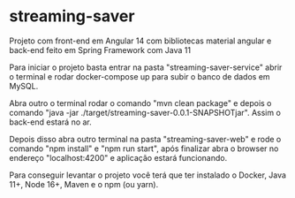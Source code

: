 # streaming-saver

Projeto com front-end em Angular 14 com bibliotecas material angular e back-end feito em Spring Framework com Java 11

Para iniciar o projeto basta entrar na pasta "streaming-saver-service" abrir o terminal e rodar docker-compose up para subir o banco de dados em MySQL.

Abra outro o terminal rodar o comando "mvn clean package" e depois o comando "java -jar ./target/streaming-saver-0.0.1-SNAPSHOTjar". Assim o back-end estará no ar.

Depois disso abra outro terminal na pasta "streaming-saver-web" e rode o comando "npm install" e "npm run start", após finalizar abra o browser no endereço "localhost:4200" e aplicação estará funcionando.

Para conseguir levantar o projeto você terá que ter instalado o Docker, Java 11+, Node 16+, Maven e o npm (ou yarn).
